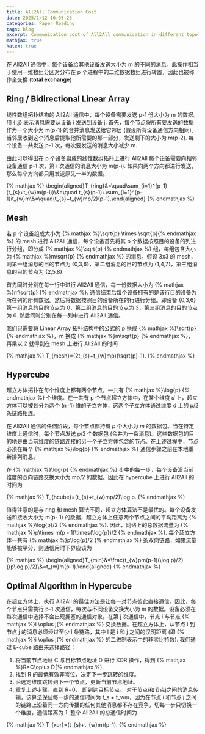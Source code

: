 ```yaml
---
title: All2All Communication Cost
date: 2025/1/12 16:05:23
categories: Paper Reading
tags: blog
excerpt: Communication cost of All2All communication in different topologies.
mathjax: true
katex: true
---
```

在 All2All 通信中，每个设备给其他设备发送大小为 m 的不同的消息。此操作相当于使用一维数组分区对分布在 p 个进程中的二维数据数组进行转置，因此也被称作全交换 (**total exchange**)

## Ring / Bidirectional Linear Array

线性数组拓扑结构的 All2All 通信中，每个设备需要发送 p-1 份大小为 m 的数据。用 {i,j} 表示消息需要从设备 i 发送到设备 j. 首先，每个节点将所有要发送的数据作为一个大小为 m(p-1) 的合并消息发送给它邻居 (假设所有设备通信方向相同)。当邻居收到这个消息后提取他所需要的那一部分，发送剩下的大小为 m(p-2). 每个设备一共发送 p-1 次，每次要发送的消息大小减少 m.

由此可以得出在 p 个设备组成的线性数组拓扑上进行 All2All 每个设备需要向相邻设备通信 p-1 次，第 i 次通信的消息大小为 m(p-i). 如果向两个方向都进行发送，那么每个方向都只用发送原先一半的数据。

{% mathjax %}
\begin{aligned}T_{ring}&=\quad\sum_{i=1}^{p-1}(t_{s}+t_{w}m(p-i))\\&=\quad t_{s}(p-1)+\sum_{i=1}^{p-1}it_{w}m\\&=\quad(t_{s}+t_{w}mp/2)(p-1).\end{aligned}
{% endmathjax %}

## Mesh

若 p 个设备组成大小为 {% mathjax %}\sqrt{p} \times \sqrt{p}{% endmathjax %}  的 mesh 进行 All2All 通信，每个设备首先将其 p 个数据按照目的设备的列进行分组，即分成  {% mathjax %}\sqrt{p} {% endmathjax %} 组，每组包含大小为 {% mathjax %}m\sqrt{p} {% endmathjax %} 的消息。假设 3x3 的 mesh，则第一组消息的目的节点为 {0,3,6}，第二组消息的目的节点为 {1,4,7}，第三组消息的目的节点为 {2,5,8}

首先同时分别在每一行中进行 All2All 通信，每一份数据大小为 {% mathjax %}m\sqrt{p} {% endmathjax %}. 通信结束后每个设备拥有的是该行目的设备为所在列的所有数据。然后将数据按照目的设备所在的行进行分组。即设备 {0,3,6} 第一组消息的目的节点为 0，第二组消息的目的节点为 3，第三组消息的目的节点为 6. 然后同时分别在每一列中进行 All2All 通信。

我们只需要将 Linear Array 拓扑结构中的公式的 p 换成 {% mathjax %}\sqrt{p} {% endmathjax %}，m 换成 {% mathjax %}m\sqrt{p} {% endmathjax %}，再乘以 2 就得到在 mesh 上进行 All2All 的时间

{% mathjax %}
T_{mesh}=(2t_{s}+t_{w}mp)(\sqrt{p}-1).
{% endmathjax %}

## Hypercube

超立方体拓扑在每个维度上都有两个节点，一共有 {% mathjax %}\log{p} {% endmathjax %} 个维度。在一共有 p 个节点超立方体中，在某个维度 $d$ 上，超立方体可以被划分为两个 (n−1) 维的子立方体，这两个子立方体通过维度 d 上的 p/2 条链路相连。

在 All2All 通信的任何阶段，每个节点都持有 $p$ 个大小为 $m$ 的数据包。当在特定维度上通信时，每个节点发送 p/2 个数据包 (合并为一条消息)。这些数据包的目的地是由当前维度的链路连接的另一个子立方体包含的节点。在上述过程中，节点必须在每个 {% mathjax %}\log{p} {% endmathjax %} 通信步骤之前在本地重新排列消息。

在 {% mathjax %}\log{p} {% endmathjax %} 步中的每一步，每个设备沿当前维度的双向链路交换大小为 mp/2 的数据。因此在 hypercube 上进行 All2All 的时间为

{% mathjax %}
T_{hcube}=(t_{s}+t_{w}mp/2)\log p.
{% endmathjax %}

值得注意的是与 ring 和 mesh 算法不同，超立方体算法不是最优的。每个设备发送和接收大小为 m(p- 1) 的数据，超立方体上任意两个节点之间的平均距离为 {% mathjax %}\log{p}/2 {% endmathjax %}. 因此，网络上的总数据流量为 {% mathjax %}p\times m(p - 1)\times(\log{p})/2 {% endmathjax %}. 每个超立方体一共有 {% mathjax %}p\log{p}/2 {% endmathjax %} 条双向链路，如果流量能够被平分，则通信用时下界应该为

{% mathjax %}
\begin{aligned}T_{min}&=\frac{t_{w}pm(p-1)(\log p)/2}{(p\log p)/2}\\&=t_{w}m(p-1).\end{aligned}
{% endmathjax %}

## Optimal Algorithm in Hypercube

在超立方体上，执行 All2All 的最佳方法是让每一对节点彼此直接通信。因此，每个节点只需执行 p-1 次通信，每次与不同设备交换大小为 m 的数据。设备必须在每次通信中选择不会出现拥塞的通信对象。在第 j 次通信中，节点 i 与节点 {% mathjax %}i \oplus j{% endmathjax %} 交换数据。在超立方体上，从节点 i 到节点 j 的消息必须经过至少 l 条链路，其中 l 是 i 和 j 之间的汉明距离 (即 {% mathjax %}i \oplus j{% endmathjax %} 的二进制表示中的非零比特数). 我们通过 E-cube 路由来选择路径：

1. 将当前节点地址 C 与目标节点地址 D 进行 XOR 操作，得到 {% mathjax %}R=C\oplus D{% endmathjax %}.
2. 找到 R 的最低有效非零位，决定下一步跳转的维度。
3. 沿选定维度跳转到下一个节点，更新当前节点地址。
4. 重复上述步骤，直到 R=0， 即到达目标节点。
   对于节点i和节点j之间的消息传输，该算法保证每一步的通信时间为 t_s + t_wm，因为在节点 i 和节点 j 之间的链路上沿着同一方向传播的任何其他消息都不存在竞争，切每一步只切换一个维度，通信距离为 1. 整个 All2All 的总通信时间为

{% mathjax %}
T_{xor}=(t_{s}+t_{w}m)(p-1).
{% endmathjax %}
